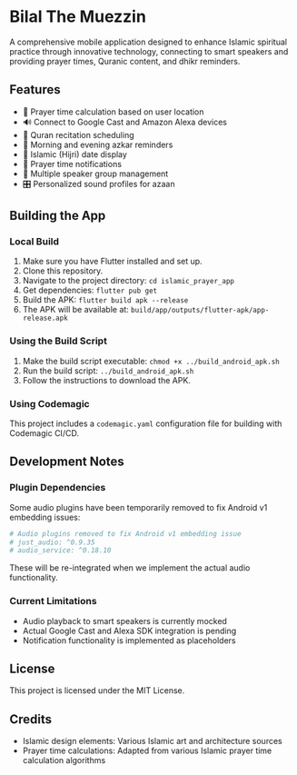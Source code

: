 # Bilal The Muezzin

A comprehensive mobile application designed to enhance Islamic spiritual practice through innovative technology, connecting to smart speakers and providing prayer times, Quranic content, and dhikr reminders.

## Features

- 🕌 Prayer time calculation based on user location
- 🔊 Connect to Google Cast and Amazon Alexa devices
- 📖 Quran recitation scheduling
- 📿 Morning and evening azkar reminders
- 🌙 Islamic (Hijri) date display
- 🔔 Prayer time notifications
- 👥 Multiple speaker group management
- 🎛️ Personalized sound profiles for azaan

## Building the App

### Local Build
1. Make sure you have Flutter installed and set up.
2. Clone this repository.
3. Navigate to the project directory: `cd islamic_prayer_app`
4. Get dependencies: `flutter pub get`
5. Build the APK: `flutter build apk --release`
6. The APK will be available at: `build/app/outputs/flutter-apk/app-release.apk`

### Using the Build Script
1. Make the build script executable: `chmod +x ../build_android_apk.sh`
2. Run the build script: `../build_android_apk.sh`
3. Follow the instructions to download the APK.

### Using Codemagic
This project includes a `codemagic.yaml` configuration file for building with Codemagic CI/CD.

## Development Notes

### Plugin Dependencies
Some audio plugins have been temporarily removed to fix Android v1 embedding issues:
```yaml
# Audio plugins removed to fix Android v1 embedding issue
# just_audio: ^0.9.35
# audio_service: ^0.18.10
```

These will be re-integrated when we implement the actual audio functionality.

### Current Limitations
- Audio playback to smart speakers is currently mocked
- Actual Google Cast and Alexa SDK integration is pending
- Notification functionality is implemented as placeholders

## License
This project is licensed under the MIT License.

## Credits
- Islamic design elements: Various Islamic art and architecture sources
- Prayer time calculations: Adapted from various Islamic prayer time calculation algorithms